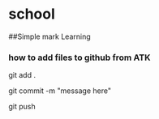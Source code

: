 # school

##Simple mark Learning 

### how to add files to github from ATK 
 git add .
 
 git commit -m "message here"
 
 git push
 
 
